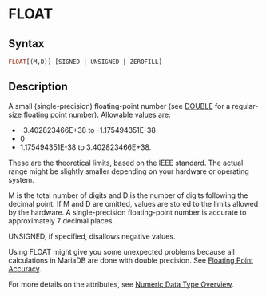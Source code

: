# FLOAT

## Syntax

```sql
FLOAT[(M,D)] [SIGNED | UNSIGNED | ZEROFILL]
```

## Description

A small (single-precision) floating-point number (see [DOUBLE](/columns-storage-engines-and-plugins/data-types/data-types-numeric-data-types/double/) for a regular-size floating point number). Allowable values are:

- -3.402823466E+38 to -1.175494351E-38
- 0
- 1.175494351E-38 to 3.402823466E+38.

These are the theoretical limits, based on the IEEE 
standard. The actual range might be slightly smaller depending on your
hardware or operating system.

M is the total number of digits and D is the number of digits
following the decimal point. If M and D are omitted, values are stored
to the limits allowed by the hardware. A single-precision
floating-point number is accurate to approximately 7 decimal places.

UNSIGNED, if specified, disallows negative values.

Using FLOAT might give you some unexpected problems because all
calculations in MariaDB are done with double precision. See [Floating Point Accuracy](/columns-storage-engines-and-plugins/data-types/data-types-numeric-data-types/floating-point-accuracy/).

For more details on the attributes, see [Numeric Data Type Overview](/columns-storage-engines-and-plugins/data-types/data-types-numeric-data-types/numeric-data-type-overview/).